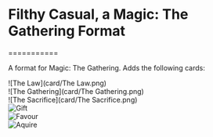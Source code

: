 # Filthy Casual, a Magic: The Gathering Format
===========

A format for Magic: The Gathering.
Adds the following cards:

![The Law](card/The Law.png)  
![The Gathering](card/The Gathering.png)  
![The Sacrifice](card/The Sacrifice.png)  
![Gift](card/Gift.png)  
![Favour](card/Favour.png)  
![Aquire](card/Aquire.png)  
